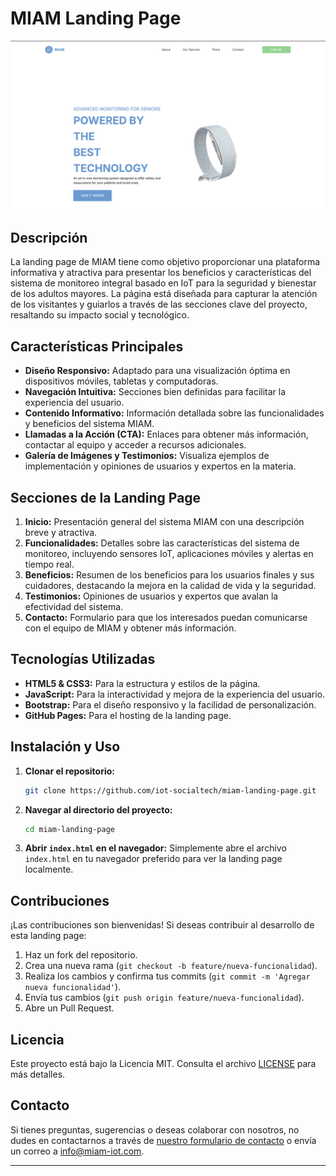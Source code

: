# MIAM Landing Page

![MIAM Landing Page](assets/images/image.png)

## Descripción

La landing page de MIAM tiene como objetivo proporcionar una plataforma informativa y atractiva para presentar los beneficios y características del sistema de monitoreo integral basado en IoT para la seguridad y bienestar de los adultos mayores. La página está diseñada para capturar la atención de los visitantes y guiarlos a través de las secciones clave del proyecto, resaltando su impacto social y tecnológico.

## Características Principales

- **Diseño Responsivo:** Adaptado para una visualización óptima en dispositivos móviles, tabletas y computadoras.
- **Navegación Intuitiva:** Secciones bien definidas para facilitar la experiencia del usuario.
- **Contenido Informativo:** Información detallada sobre las funcionalidades y beneficios del sistema MIAM.
- **Llamadas a la Acción (CTA):** Enlaces para obtener más información, contactar al equipo y acceder a recursos adicionales.
- **Galería de Imágenes y Testimonios:** Visualiza ejemplos de implementación y opiniones de usuarios y expertos en la materia.

## Secciones de la Landing Page

1. **Inicio:** Presentación general del sistema MIAM con una descripción breve y atractiva.
2. **Funcionalidades:** Detalles sobre las características del sistema de monitoreo, incluyendo sensores IoT, aplicaciones móviles y alertas en tiempo real.
3. **Beneficios:** Resumen de los beneficios para los usuarios finales y sus cuidadores, destacando la mejora en la calidad de vida y la seguridad.
4. **Testimonios:** Opiniones de usuarios y expertos que avalan la efectividad del sistema.
5. **Contacto:** Formulario para que los interesados puedan comunicarse con el equipo de MIAM y obtener más información.

## Tecnologías Utilizadas

- **HTML5 & CSS3:** Para la estructura y estilos de la página.
- **JavaScript:** Para la interactividad y mejora de la experiencia del usuario.
- **Bootstrap:** Para el diseño responsivo y la facilidad de personalización.
- **GitHub Pages:** Para el hosting de la landing page.

## Instalación y Uso

1. **Clonar el repositorio:**
    ```bash
    git clone https://github.com/iot-socialtech/miam-landing-page.git
    ```
2. **Navegar al directorio del proyecto:**
    ```bash
    cd miam-landing-page
    ```
3. **Abrir `index.html` en el navegador:**
    Simplemente abre el archivo `index.html` en tu navegador preferido para ver la landing page localmente.

## Contribuciones

¡Las contribuciones son bienvenidas! Si deseas contribuir al desarrollo de esta landing page:

1. Haz un fork del repositorio.
2. Crea una nueva rama (`git checkout -b feature/nueva-funcionalidad`).
3. Realiza los cambios y confirma tus commits (`git commit -m 'Agregar nueva funcionalidad'`).
4. Envía tus cambios (`git push origin feature/nueva-funcionalidad`).
5. Abre un Pull Request.

## Licencia

Este proyecto está bajo la Licencia MIT. Consulta el archivo [LICENSE](./LICENSE) para más detalles.

## Contacto

Si tienes preguntas, sugerencias o deseas colaborar con nosotros, no dudes en contactarnos a través de [nuestro formulario de contacto](https://iot-socialtech.github.io/miam-landing-page/#contact) o envía un correo a info@miam-iot.com.

---


